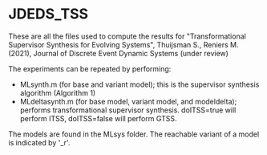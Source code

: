 # JDEDS_TSS
These are all the files used to compute the results for "Transformational Supervisor Synthesis for Evolving Systems", Thuijsman S., Reniers M. (2021), Journal of Discrete Event Dynamic Systems (under review)

The experiments can be repeated by performing:
- MLsynth.m (for base and variant model); this is the supervisor synthesis algorithm (Algorithm 1)
- MLdeltasynth.m (for base model, variant model, and modeldelta); performs transformational supervisor synthesis. doITSS=true will perform ITSS, doITSS=false will perform GTSS.

The models are found in the MLsys folder. 
The reachable variant of a model is indicated by '_r'.
